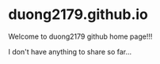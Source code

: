 # duong2179.github.io
Welcome to duong2179 github home page!!!

I don't have anything to share so far...
